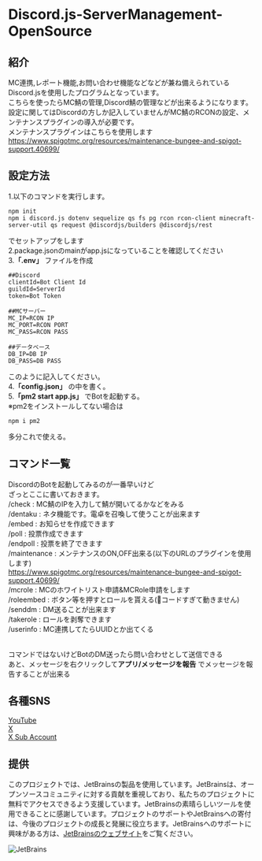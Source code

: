 # Discord.js-ServerManagement-OpenSource
## 紹介
MC連携,レポート機能,お問い合わせ機能などなどが兼ね備えられているDiscord.jsを使用したプログラムとなっています。<br>
こちらを使ったらMC鯖の管理,Discord鯖の管理などが出来るようになります。<br>
設定に関してはDiscordの方しか記入していませんがMC鯖のRCONの設定、メンテナンスプラグインの導入が必要です。<br>
メンテナンスプラグインはこちらを使用します<br>
https://www.spigotmc.org/resources/maintenance-bungee-and-spigot-support.40699/
## 設定方法
1.以下のコマンドを実行します。<br>
```
npm init
npm i discord.js dotenv sequelize qs fs pg rcon rcon-client minecraft-server-util qs request @discordjs/builders @discordjs/rest
```
でセットアップをします<br>
2.package.jsonのmainがapp.jsになっていることを確認してください<br>
3.**「.env」** ファイルを作成<br>
```
##Discord
clientId=Bot Client Id
guildId=ServerId
token=Bot Token

##MCサーバー
MC_IP=RCON IP
MC_PORT=RCON PORT
MC_PASS=RCON PASS

##データベース
DB_IP=DB IP
DB_PASS=DB PASS
```
このように記入してください。<br>
4.**「config.json」** の中を書く。<br>
5.**「pm2 start app.js」** でBotを起動する。<br>
※pm2をインストールしてない場合は<br>
```
npm i pm2
```
多分これで使える。<br>
## コマンド一覧
DiscordのBotを起動してみるのが一番早いけど<br>
ざっとここに書いておきます。<br>
/check : MC鯖のIPを入力して鯖が開いてるかなどをみる<br>
/dentaku : ネタ機能です。電卓を召喚して使うことが出来ます<br>
/embed : お知らせを作成できます<br>
/poll : 投票作成できます<br>
/endpoll : 投票を終了できます<br>
/maintenance : メンテナンスのON,OFF出来る(以下のURLのプラグインを使用します)<br>
https://www.spigotmc.org/resources/maintenance-bungee-and-spigot-support.40699/<br>
/mcrole : MCのホワイトリスト申請&MCRole申請をします<br>
/roleembed : ボタン等を押すとロールを貰える(💩コードすぎて動きません)<br>
/senddm : DM送ることが出来ます<br>
/takerole : ロールを剥奪できます<br>
/userinfo : MC連携してたらUUIDとか出てくる<br><br>

コマンドではないけどBotのDM送ったら問い合わせとして送信できる<br>
あと、メッセージを右クリックして**アプリ/メッセージを報告** でメッセージを報告することが出来る<br>

## 各種SNS
[YouTube](https://www.youtube.com/@obaka_Dog)<br>
[X](https://x.com/dog_obaka)<br>
[X Sub Account](https://x.com/Dog_Program09)

## 提供

このプロジェクトでは、JetBrainsの製品を使用しています。JetBrainsは、オープンソースコミュニティに対する貢献を重視しており、私たちのプロジェクトに無料でアクセスできるよう支援しています。JetBrainsの素晴らしいツールを使用できることに感謝しています。プロジェクトのサポートやJetBrainsへの寄付は、今後のプロジェクトの成長と発展に役立ちます。JetBrainsへのサポートに興味がある方は、[JetBrainsのウェブサイト](https://www.jetbrains.com/ja-jp/)をご覧ください。

![JetBrains](https://www.jetbrains.com/company/brand/img/jetbrains_logo.png)
